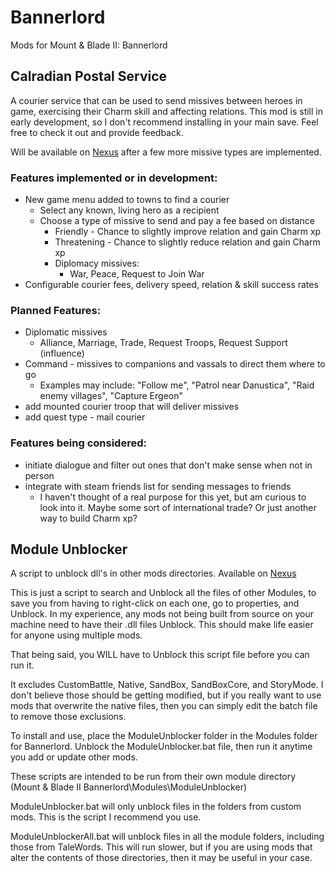# Bannerlord
Mods for Mount &amp; Blade II: Bannerlord

## Calradian Postal Service
A courier service that can be used to send missives between heroes in game, exercising their Charm skill and affecting relations.
This mod is still in early development, so I don't recommend installing in your main save.  Feel free to check it out and provide feedback.

Will be available on [Nexus](https://www.nexusmods.com/mountandblade2bannerlord/mods/) after a few more missive types are implemented.

### Features implemented or in development:
* New game menu added to towns to find a courier
  * Select any known, living hero as a recipient
  * Choose a type of missive to send and pay a fee based on distance
    * Friendly - Chance to slightly improve relation and gain Charm xp
    * Threatening - Chance to slightly reduce relation and gain Charm xp
    * Diplomacy missives:
      * War, Peace, Request to Join War
* Configurable courier fees, delivery speed, relation & skill success rates

### Planned Features:
* Diplomatic missives
  * Alliance, Marriage, Trade, Request Troops, Request Support (influence)
* Command - missives to companions and vassals to direct them where to go
  * Examples may include: "Follow me", "Patrol near Danustica", "Raid enemy villages", "Capture Ergeon"
* add mounted courier troop that will deliver missives
* add quest type - mail courier

### Features being considered:
* initiate dialogue and filter out ones that don't make sense when not in person
* integrate with steam friends list for sending messages to friends
  * I haven't thought of a real purpose for this yet, but am curious to look into it.  Maybe some sort of international trade? Or just another way to build Charm xp?


## Module Unblocker
A script to unblock dll's in other mods directories.  Available on [Nexus](https://www.nexusmods.com/mountandblade2bannerlord/mods/181/)

This is just a script to search and Unblock all the files of other Modules, to save you from having to right-click on each one, go to properties, and Unblock.  In my experience, any mods not being built from source on your machine need to have their .dll files Unblock.  This should make life easier for anyone using multiple mods.

That being said, you WILL have to Unblock this script file before you can run it.

It excludes CustomBattle, Native, SandBox, SandBoxCore, and StoryMode.  I don't believe those should be getting modified, but if you really want to use mods that overwrite the native files, then you can simply edit the batch file to remove those exclusions.

To install and use, place the ModuleUnblocker folder in the Modules folder for Bannerlord.
Unblock the ModuleUnblocker.bat file, then run it anytime you add or update other mods.

These scripts are intended to be run from their own module directory (Mount & Blade II Bannerlord\Modules\ModuleUnblocker)

ModuleUnblocker.bat will only unblock files in the folders from custom mods.  This is the script I recommend you use.

ModuleUnblockerAll.bat will unblock files in all the module folders, including those from TaleWords.
This will run slower, but if you are using mods that alter the contents of those directories, then it may be useful in your case.
